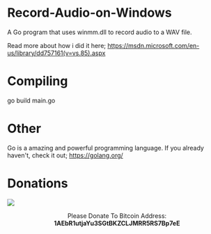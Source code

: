 # Record-Audio-on-Windows
A Go program that uses winmm.dll to record audio to a WAV file.

Read more about how i did it here; https://msdn.microsoft.com/en-us/library/dd757161(v=vs.85).aspx

# Compiling
  go build main.go

# Other
Go is a amazing and powerful programming language. If you already haven't, check it out; https://golang.org/

# Donations
<img src="https://blockchain.info/Resources/buttons/donate_64.png"/>
<p align="center">Please Donate To Bitcoin Address: <b>1AEbR1utjaYu3SGtBKZCLJMRR5RS7Bp7eE</b></p>
